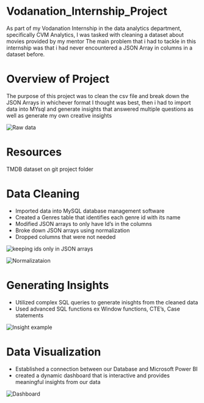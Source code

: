 # Vodanation_Internship_Project
As part of my Vodanation Internship in the data analytics department, specifically CVM Analytics, I was tasked with cleaning a dataset about movies provided by my mentor
The main problem that i had to tackle in this internship was that i had never encountered a JSON Array in columns in a dataset before.

<h1>Overview of Project</h1>
<p>The purpose of this project was to clean the csv file and break down the JSON Arrays in whichever format I thought was best, then i had to import data into MYsql and generate insights that answered multiple questions as well as generate my own creative insights</p>

![Raw data](https://github.com/user-attachments/assets/a0e17d48-cdb3-4d51-beff-9a8a6c6280a3)


<h1>Resources</h1>
TMDB dataset on git project folder

<h1>Data Cleaning</h1>
<ul>
<li>Imported data into MySQL database management software </li>
<li>Created a Genres table that identifies each genre id with its name</li>
<li>Modified JSON arrays to only have Id’s in the columns</li>
<li>Broke down JSON arrays using normalization</li>
<li>Dropped columns that were not needed</li>
</ul>

![keeping ids only in JSON arrays](https://github.com/user-attachments/assets/464350a4-c28a-4afc-9d53-14061ae9d152)

![Normalizataion](https://github.com/user-attachments/assets/4a1c9337-1200-44fa-b086-37527ecbc34e)



<h1>Generating Insights</h1>
<ul>
<li>Utilized complex SQL queries to generate inisghts from the cleaned data</li>
<li>Used advanced SQL functions ex Window functions, CTE’s, Case statements </li>
</ul>

![Insight example](https://github.com/user-attachments/assets/272ee5ac-e8c8-4c34-9c62-583bbc8ab37a)


<h1>Data Visualization</h1>
<ul>
<li>Established a connection between our Database and Microsoft Power BI</li>
<li>created a dynamic dashboard that is interactive and provides meaningful insights from our data   </li>
</ul>

![Dashboard](https://github.com/user-attachments/assets/3fae1367-f492-42d9-918a-023579ccdcec)







